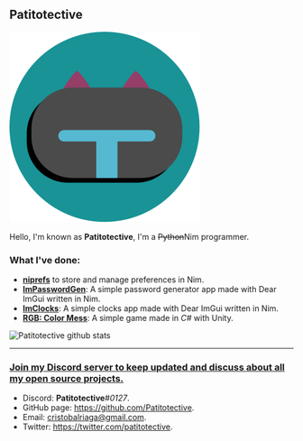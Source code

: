 Patitotective
---
![Avatar](https://github.com/Patitotective/Patitotective/blob/main/static/img/logo.svg)

Hello, I'm known as **Patitotective**, I'm a ~~Python~~Nim programmer.  

### What I've done: 
- [**niprefs**](https://github.com/Patitotective/niprefs) to store and manage preferences in Nim.
- [**ImPasswordGen**](https://github.com/Patitotective/ImPasswordGen): A simple password generator app made with Dear ImGui written in Nim.
- [**ImClocks**](https://github.com/Patitotective/ImClocks): A simple clocks app made with Dear ImGui written in Nim.
- [**RGB: Color Mess**](https://patitotective.itch.io/rgb-color-mess): A simple game made in _C#_ with Unity.

![Patitotective github stats](https://github-readme-stats.vercel.app/api?username=patitotective&show_icons=true&title_color=f82371&icon_color=f8ca23&text_color=ffffff&bg_color=000000&border_color=ffffff)
***

### [Join my Discord server to keep updated and discuss about all my open source projects.](https://discord.gg/U23ZQMsvwc)

- Discord: **Patitotective**#_0127_.
- GitHub page: https://github.com/Patitotective.
- Email: cristobalriaga@gmail.com.
- Twitter: https://twitter.com/patitotective.
